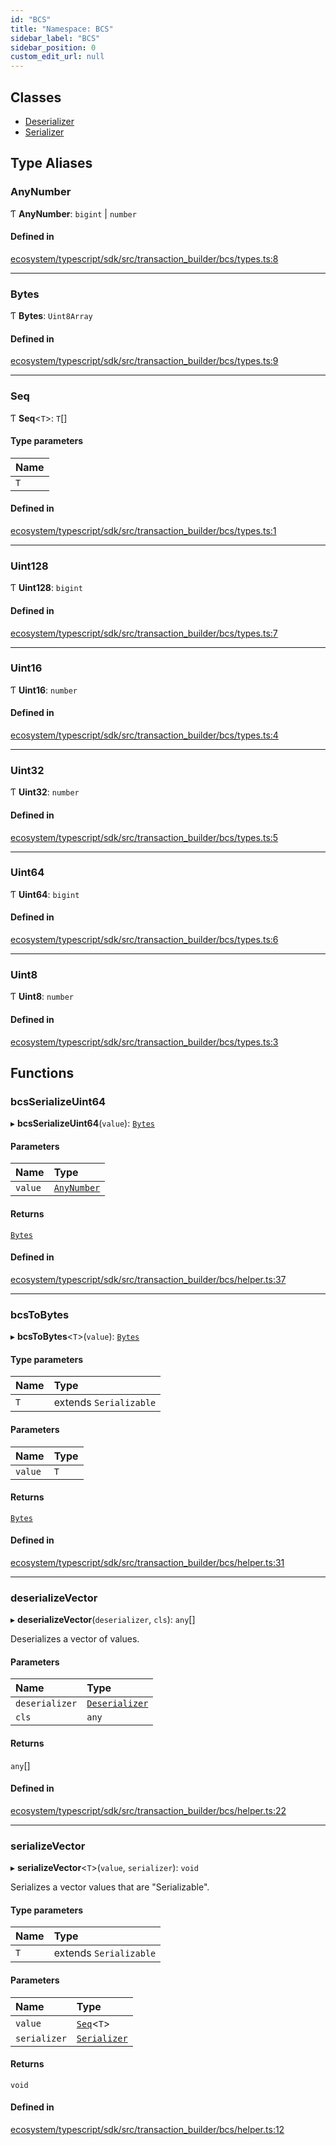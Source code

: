 ```yaml
---
id: "BCS"
title: "Namespace: BCS"
sidebar_label: "BCS"
sidebar_position: 0
custom_edit_url: null
---
```


## Classes

- [Deserializer](../classes/BCS.Deserializer.md)
- [Serializer](../classes/BCS.Serializer.md)

## Type Aliases

### AnyNumber

Ƭ **AnyNumber**: `bigint` \| `number`

#### Defined in

[ecosystem/typescript/sdk/src/transaction_builder/bcs/types.ts:8](https://github.com/aptos-labs/aptos-core/blob/fb73eb358/ecosystem/typescript/sdk/src/transaction_builder/bcs/types.ts#L8)

___

### Bytes

Ƭ **Bytes**: `Uint8Array`

#### Defined in

[ecosystem/typescript/sdk/src/transaction_builder/bcs/types.ts:9](https://github.com/aptos-labs/aptos-core/blob/fb73eb358/ecosystem/typescript/sdk/src/transaction_builder/bcs/types.ts#L9)

___

### Seq

Ƭ **Seq**<`T`\>: `T`[]

#### Type parameters

| Name |
| :------ |
| `T` |

#### Defined in

[ecosystem/typescript/sdk/src/transaction_builder/bcs/types.ts:1](https://github.com/aptos-labs/aptos-core/blob/fb73eb358/ecosystem/typescript/sdk/src/transaction_builder/bcs/types.ts#L1)

___

### Uint128

Ƭ **Uint128**: `bigint`

#### Defined in

[ecosystem/typescript/sdk/src/transaction_builder/bcs/types.ts:7](https://github.com/aptos-labs/aptos-core/blob/fb73eb358/ecosystem/typescript/sdk/src/transaction_builder/bcs/types.ts#L7)

___

### Uint16

Ƭ **Uint16**: `number`

#### Defined in

[ecosystem/typescript/sdk/src/transaction_builder/bcs/types.ts:4](https://github.com/aptos-labs/aptos-core/blob/fb73eb358/ecosystem/typescript/sdk/src/transaction_builder/bcs/types.ts#L4)

___

### Uint32

Ƭ **Uint32**: `number`

#### Defined in

[ecosystem/typescript/sdk/src/transaction_builder/bcs/types.ts:5](https://github.com/aptos-labs/aptos-core/blob/fb73eb358/ecosystem/typescript/sdk/src/transaction_builder/bcs/types.ts#L5)

___

### Uint64

Ƭ **Uint64**: `bigint`

#### Defined in

[ecosystem/typescript/sdk/src/transaction_builder/bcs/types.ts:6](https://github.com/aptos-labs/aptos-core/blob/fb73eb358/ecosystem/typescript/sdk/src/transaction_builder/bcs/types.ts#L6)

___

### Uint8

Ƭ **Uint8**: `number`

#### Defined in

[ecosystem/typescript/sdk/src/transaction_builder/bcs/types.ts:3](https://github.com/aptos-labs/aptos-core/blob/fb73eb358/ecosystem/typescript/sdk/src/transaction_builder/bcs/types.ts#L3)

## Functions

### bcsSerializeUint64

▸ **bcsSerializeUint64**(`value`): [`Bytes`](BCS.md#bytes)

#### Parameters

| Name | Type |
| :------ | :------ |
| `value` | [`AnyNumber`](BCS.md#anynumber) |

#### Returns

[`Bytes`](BCS.md#bytes)

#### Defined in

[ecosystem/typescript/sdk/src/transaction_builder/bcs/helper.ts:37](https://github.com/aptos-labs/aptos-core/blob/fb73eb358/ecosystem/typescript/sdk/src/transaction_builder/bcs/helper.ts#L37)

___

### bcsToBytes

▸ **bcsToBytes**<`T`\>(`value`): [`Bytes`](BCS.md#bytes)

#### Type parameters

| Name | Type |
| :------ | :------ |
| `T` | extends `Serializable` |

#### Parameters

| Name | Type |
| :------ | :------ |
| `value` | `T` |

#### Returns

[`Bytes`](BCS.md#bytes)

#### Defined in

[ecosystem/typescript/sdk/src/transaction_builder/bcs/helper.ts:31](https://github.com/aptos-labs/aptos-core/blob/fb73eb358/ecosystem/typescript/sdk/src/transaction_builder/bcs/helper.ts#L31)

___

### deserializeVector

▸ **deserializeVector**(`deserializer`, `cls`): `any`[]

Deserializes a vector of values.

#### Parameters

| Name | Type |
| :------ | :------ |
| `deserializer` | [`Deserializer`](../classes/BCS.Deserializer.md) |
| `cls` | `any` |

#### Returns

`any`[]

#### Defined in

[ecosystem/typescript/sdk/src/transaction_builder/bcs/helper.ts:22](https://github.com/aptos-labs/aptos-core/blob/fb73eb358/ecosystem/typescript/sdk/src/transaction_builder/bcs/helper.ts#L22)

___

### serializeVector

▸ **serializeVector**<`T`\>(`value`, `serializer`): `void`

Serializes a vector values that are "Serializable".

#### Type parameters

| Name | Type |
| :------ | :------ |
| `T` | extends `Serializable` |

#### Parameters

| Name | Type |
| :------ | :------ |
| `value` | [`Seq`](BCS.md#seq)<`T`\> |
| `serializer` | [`Serializer`](../classes/BCS.Serializer.md) |

#### Returns

`void`

#### Defined in

[ecosystem/typescript/sdk/src/transaction_builder/bcs/helper.ts:12](https://github.com/aptos-labs/aptos-core/blob/fb73eb358/ecosystem/typescript/sdk/src/transaction_builder/bcs/helper.ts#L12)
